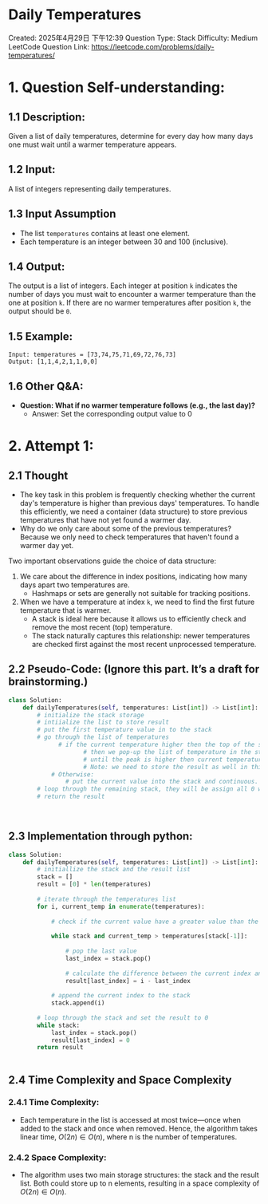 # Daily Temperatures

Created: 2025年4月29日 下午12:39
Question Type: Stack
Difficulty: Medium
LeetCode Question Link: https://leetcode.com/problems/daily-temperatures/

# **1. Question Self-understanding:**

## 1.1 Description:

Given a list of daily temperatures, determine for every day how many days one must wait until a warmer temperature appears.

## 1.2 Input:

A list of integers representing daily temperatures.

## 1.3 Input Assumption

- The list `temperatures` contains at least one element.
- Each temperature is an integer between 30  and 100  (inclusive).

## 1.4 Output:

The output is a list of integers. Each integer at position `k` indicates the number of days you must wait to encounter a warmer temperature than the one at position `k`. If there are no warmer temperatures after position `k`, the output should be `0`.

## 1.5 Example:

```
Input: temperatures = [73,74,75,71,69,72,76,73]
Output: [1,1,4,2,1,1,0,0]
```

## 1.6 Other Q&A:

- **Question: What if no warmer temperature follows (e.g., the last day)?**
    - Answer: Set the corresponding output value to 0

# 2. Attempt 1:

## 2.1 Thought

- The key task in this problem is frequently checking whether the current day's temperature is higher than previous days' temperatures. To handle this efficiently, we need a container (data structure) to store previous temperatures that have not yet found a warmer day.
- Why do we only care about some of the previous temperatures? Because we only need to check temperatures that haven't found a warmer day yet.

Two important observations guide the choice of data structure:

1. We care about the difference in index positions, indicating how many days apart two temperatures are.
    - Hashmaps or sets are generally not suitable for tracking positions.
2. When we have a temperature at index `k`, we need to find the first future temperature that is warmer.
    - A stack is ideal here because it allows us to efficiently check and remove the most recent (top) temperature.
    - The stack naturally captures this relationship: newer temperatures are checked first against the most recent unprocessed temperature.

## 2.2 Pseudo-Code: (**Ignore this part. It’s a draft for brainstorming.**)

```python
class Solution:
    def dailyTemperatures(self, temperatures: List[int]) -> List[int]:
	    # initialize the stack storage
	    # intiialize the list to store result
	    # put the first temperature value in to the stack
	    # go through the list of temperatures
			  # if the current temperature higher then the top of the stack
					 # then we pop-up the list of temperature in the stack to compare current temperature 
					 # until the peak is higher then current temperature
					 # Note: we need to store the result as well in this phase
		    # Otherwise:
			    # put the current value into the stack and continuous.
	    # loop through the remaining stack, they will be assign all 0 where there is no warmer temperature than them.
	    # return the result
	    
	    
```

## 2.3 Implementation through python:

```python
class Solution:
    def dailyTemperatures(self, temperatures: List[int]) -> List[int]:
        # initiallize the stack and the result list
        stack = []
        result = [0] * len(temperatures)
        
        # iterate through the temperatures list
        for i, current_temp in enumerate(temperatures):
            
            # check if the current value have a greater value than the last value in the stack and the past
            
            while stack and current_temp > temperatures[stack[-1]]:
                
                # pop the last value
                last_index = stack.pop()
                
                # calculate the difference between the current index and the last index
                result[last_index] = i - last_index
            
            # append the current index to the stack
            stack.append(i)
        
        # loop through the stack and set the result to 0
        while stack:
            last_index = stack.pop()
            result[last_index] = 0
        return result
    
```

## 2.4 Time Complexity and Space Complexity

### 2.4.1 Time Complexity:

- Each temperature in the list is accessed at most twice—once when added to the stack and once when removed. Hence, the algorithm takes linear time, $O(2n) \in O(n)$, where n is the number of temperatures.

### 2.4.2 Space Complexity:

- The algorithm uses two main storage structures: the stack and the result list. Both could store up to n elements, resulting in a space complexity of $O(2n) \in O(n)$.